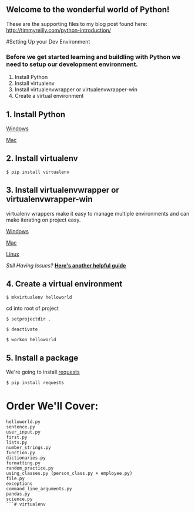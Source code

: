 ## Welcome to the wonderful world of Python!

These are the supporting files to my blog post found here: 
http://timmyreilly.com/python-introduction/ 


#Setting Up your Dev Environment

### Before we get started learning and buildling with Python we need to setup our development environment. 

1. Install Python
2. Install virtualenv
3. Install virtualenvwrapper or virtualenvwrapper-win
4. Create a virtual environment 
 

## 1. Install Python

[Windows](http://timmyreilly.azurewebsites.net/python-pip-virtualenv-installation-on-windows/)

[Mac](http://docs.python-guide.org/en/latest/starting/install/osx/)


## 2. Install virtualenv

```
$ pip install virtualenv
```

## 3. Install virtualenvwrapper or virtualenvwrapper-win

virtualenv wrappers make it easy to manage multiple environments and can make iterating on project easy. 

[Windows](http://timmyreilly.azurewebsites.net/python-pip-virtualenv-installation-on-windows/)

[Mac](http://docs.python-guide.org/en/latest/dev/virtualenvs/)

[Linux](http://newcoder.io/begin/setup-your-machine/) 

_Still Having Issues?_ __[Here's another helpful guide](http://newcoder.io/begin/setup-your-machine/)__

## 4. Create a virtual environment

```
$ mkvirtualenv helloworld
```

cd into root of project

```
$ setprojectdir .

$ deactivate

$ workon helloworld
```

## 5. Install a package

We're going to install [requests](http://docs.python-requests.org/en/master/) 

```
$ pip install requests
```

# Order We'll Cover: 
```
helloworld.py 
sentence.py
user_input.py
first.py
lists.py
number_strings.py
function.py
dictionaries.py
formatting.py
random_practice.py
using_classes.py (person_class.py + employee.py) 
file.py
exceptions
command_line_arguments.py
pandas.py
science.py 
```# virtualenv
